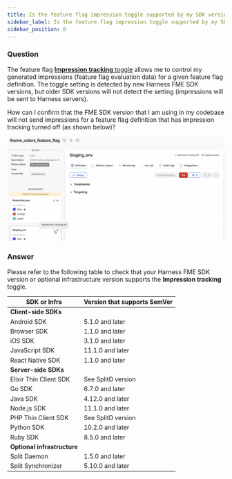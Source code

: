```yaml
---
title: Is the feature flag impression toggle supported by my SDK version?
sidebar_label: Is the feature flag impression toggle supported by my SDK version?
sidebar_position: 0
---
```


<p>
  <button hidden style={{borderRadius:'8px', border:'1px', fontFamily:'Courier New', fontWeight:'800', textAlign:'left'}}> help.split.io link: https://help.split.io/hc/en-us/articles/35323687042573-Is-the-feature-flag-impression-toggle-supported-by-my-SDK-version </button>
</p>

### Question

The feature flag [**Impression tracking** toggle](/docs/feature-management-experimentation/feature-management/impressions#toggle-impression-tracking-on-or-off) allows me to control my generated impressions (feature flag evaluation data) for a given feature flag definition. The toggle setting is detected by new Harness FME SDK versions, but older SDK versions will not detect the setting (impressions will be sent to Harness servers).

How can I confirm that the FME SDK version that I am using in my codebase will not send impressions for a feature flag definition that has impression tracking turned off (as shown below)?

![](../static/impressions-tracking-visual-cues.png)

###  Answer

Please refer to the following table to check that your Harness FME SDK version or optional infrastructure version supports the **Impression tracking** toggle.

| **SDK or Infra** | **Version that supports SemVer** |
| --- | --- |
| **Client-side SDKs** | |
| Android SDK | 5.1.0 and later |
| Browser SDK | 1.1.0 and later |
| iOS SDK | 3.1.0 and later |
| JavaScript SDK | 11.1.0 and later |
| React Native SDK | 1.1.0 and later |
| **Server-side SDKs** | |
| Elixir Thin Client SDK | See SplitD version |
| Go SDK | 6.7.0 and later |
| Java SDK | 4.12.0 and later |
| Node.js SDK | 11.1.0 and later |
| PHP Thin Client SDK | See SplitD version |
| Python SDK | 10.2.0 and later |
| Ruby SDK | 8.5.0 and later |
| **Optional infrastructure** | |
| Split Daemon | 1.5.0 and later |
| Split Synchronizer | 5.10.0 and later |